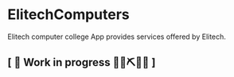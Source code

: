 # ElitechComputers
Elitech computer college App provides services offered by Elitech.

## \[ 🚧 Work in progress 👷‍♀️⛏🔧️🚧 \]
